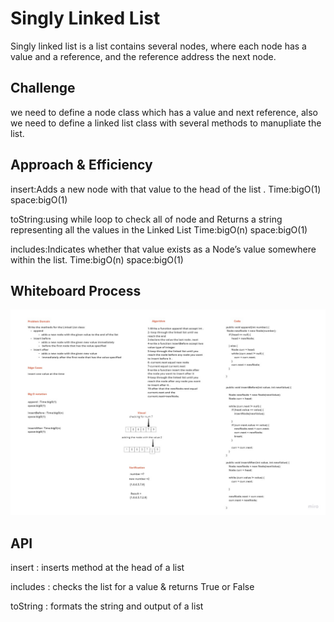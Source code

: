 # Singly Linked List
Singly linked list is a list contains several nodes, where each node has a value and a reference, and the reference address the next node.

## Challenge
we need to define a node class which has a value and next reference, also we need to define a linked list class with several methods to manupliate the list.

## Approach & Efficiency
insert:Adds a new node with that value to the head of the list .
Time:bigO(1)
space:bigO(1)

toString:using while loop to check all of node and Returns a string representing all the values in the Linked List
Time:bigO(n)
space:bigO(1)

includes:Indicates whether that value exists as a Node’s value somewhere within the list.
Time:bigO(n)
space:bigO(1)


## Whiteboard Process

![linked-list](lab6.jpg)


## API
insert : inserts method at the head of a list

includes : checks the list for a value & returns True or False

toString : formats the string and output of a list
